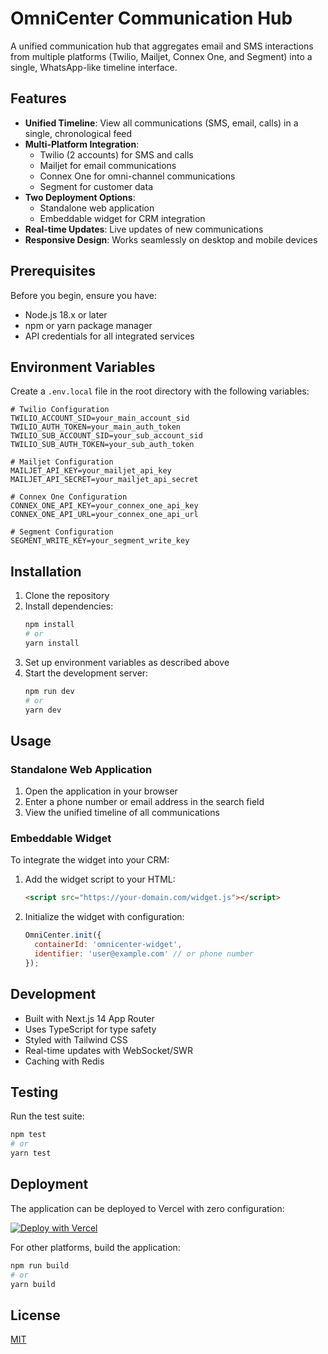 # OmniCenter Communication Hub

A unified communication hub that aggregates email and SMS interactions from multiple platforms (Twilio, Mailjet, Connex One, and Segment) into a single, WhatsApp-like timeline interface.

## Features

- **Unified Timeline**: View all communications (SMS, email, calls) in a single, chronological feed
- **Multi-Platform Integration**: 
  - Twilio (2 accounts) for SMS and calls
  - Mailjet for email communications
  - Connex One for omni-channel communications
  - Segment for customer data
- **Two Deployment Options**:
  - Standalone web application
  - Embeddable widget for CRM integration
- **Real-time Updates**: Live updates of new communications
- **Responsive Design**: Works seamlessly on desktop and mobile devices

## Prerequisites

Before you begin, ensure you have:
- Node.js 18.x or later
- npm or yarn package manager
- API credentials for all integrated services

## Environment Variables

Create a `.env.local` file in the root directory with the following variables:

```env
# Twilio Configuration
TWILIO_ACCOUNT_SID=your_main_account_sid
TWILIO_AUTH_TOKEN=your_main_auth_token
TWILIO_SUB_ACCOUNT_SID=your_sub_account_sid
TWILIO_SUB_AUTH_TOKEN=your_sub_auth_token

# Mailjet Configuration
MAILJET_API_KEY=your_mailjet_api_key
MAILJET_API_SECRET=your_mailjet_api_secret

# Connex One Configuration
CONNEX_ONE_API_KEY=your_connex_one_api_key
CONNEX_ONE_API_URL=your_connex_one_api_url

# Segment Configuration
SEGMENT_WRITE_KEY=your_segment_write_key
```

## Installation

1. Clone the repository
2. Install dependencies:
   ```bash
   npm install
   # or
   yarn install
   ```
3. Set up environment variables as described above
4. Start the development server:
   ```bash
   npm run dev
   # or
   yarn dev
   ```

## Usage

### Standalone Web Application
1. Open the application in your browser
2. Enter a phone number or email address in the search field
3. View the unified timeline of all communications

### Embeddable Widget
To integrate the widget into your CRM:

1. Add the widget script to your HTML:
   ```html
   <script src="https://your-domain.com/widget.js"></script>
   ```

2. Initialize the widget with configuration:
   ```javascript
   OmniCenter.init({
     containerId: 'omnicenter-widget',
     identifier: 'user@example.com' // or phone number
   });
   ```

## Development

- Built with Next.js 14 App Router
- Uses TypeScript for type safety
- Styled with Tailwind CSS
- Real-time updates with WebSocket/SWR
- Caching with Redis

## Testing

Run the test suite:

```bash
npm test
# or
yarn test
```

## Deployment

The application can be deployed to Vercel with zero configuration:

[![Deploy with Vercel](https://vercel.com/button)](https://vercel.com/new/clone?repository-url=https://github.com/yourusername/omnicenter)

For other platforms, build the application:

```bash
npm run build
# or
yarn build
```

## License

[MIT](LICENSE)
